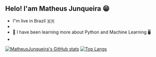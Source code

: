 ## Helo! I'am Matheus Junqueira :grin:

- I"m live in Brazil :brazil:
- 
- 🌱 I have been learning more about Python and Machine Learning :desktop_computer:
- 







[![MatheusJunqueira's GitHub stats](https://github-readme-stats.vercel.app/api?username=MatheusJunqueiradaSilva)](https://github.com/MatheusJunqueiradaSilva/github-readme-stats)
[![Top Langs](https://github-readme-stats.vercel.app/api/top-langs/?username=MatheusJunqueiradaSilva)](https://github.com/MatheusJunqueiradaSilva/github-readme-stats)
